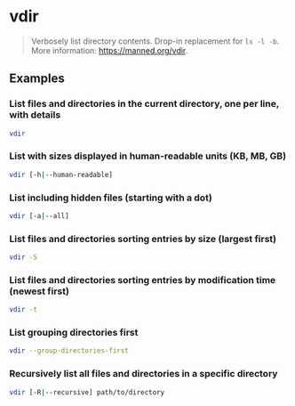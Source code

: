 # vdir

> Verbosely list directory contents. Drop-in replacement for `ls -l -b`. More information: <https://manned.org/vdir>.

## Examples

### List files and directories in the current directory, one per line, with details

```bash
vdir
```

### List with sizes displayed in human-readable units (KB, MB, GB)

```bash
vdir [-h|--human-readable]
```

### List including hidden files (starting with a dot)

```bash
vdir [-a|--all]
```

### List files and directories sorting entries by size (largest first)

```bash
vdir -S
```

### List files and directories sorting entries by modification time (newest first)

```bash
vdir -t
```

### List grouping directories first

```bash
vdir --group-directories-first
```

### Recursively list all files and directories in a specific directory

```bash
vdir [-R|--recursive] path/to/directory
```
